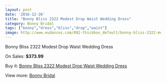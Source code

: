 ```yaml
---
layout: post
date: '2016-12-26'
title: "Bonny Bliss 2322 Modest Drop Waist Wedding Dress"
category: Bonny Bridal
tags: ["bonny","dress","bliss","drop","waist"]
image: http://www.eudances.com/892-thickbox_default/bonny-bliss-2322-modest-drop-waist-wedding-dress.jpg
---
```

Bonny Bliss 2322 Modest Drop Waist Wedding Dress

On Sales: **$373.99**
<a href="https://www.eudances.com/en/bonny-bridal/310-bonny-bliss-2322-modest-drop-waist-wedding-dress.html"><amp-img layout="responsive" width="600" height="600" src="//www.eudances.com/892-thickbox_default/bonny-bliss-2322-modest-drop-waist-wedding-dress.jpg" alt="Bonny Bliss 2322 Modest Drop Waist Wedding Dress 0" /></a>
<a href="https://www.eudances.com/en/bonny-bridal/310-bonny-bliss-2322-modest-drop-waist-wedding-dress.html"><amp-img layout="responsive" width="600" height="600" src="//www.eudances.com/893-thickbox_default/bonny-bliss-2322-modest-drop-waist-wedding-dress.jpg" alt="Bonny Bliss 2322 Modest Drop Waist Wedding Dress 1" /></a>

Buy it: [Bonny Bliss 2322 Modest Drop Waist Wedding Dress](https://www.eudances.com/en/bonny-bridal/310-bonny-bliss-2322-modest-drop-waist-wedding-dress.html "Bonny Bliss 2322 Modest Drop Waist Wedding Dress")

View more: [Bonny Bridal](https://www.eudances.com/en/3-bonny-bridal "Bonny Bridal")